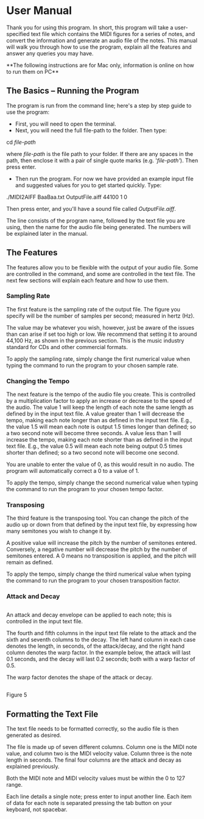 # User Manual

Thank you for using this program. In short, this program will take a user-specified text file which contains the MIDI figures for a series of notes, and convert the information and generate an audio file of the notes. This manual will walk you through how to use the program, explain all the features and answer any queries you may have.

\*\*The following instructions are for Mac only, information is online on how to run them on PC\*\*

## The Basics – Running the Program

The program is run from the command line; here&#39;s a step by step guide to use the program:

- First, you will need to open the terminal.
- Next, you will need the full file-path to the folder. Then type:

cd _file-path_

where _file-path_ is the file path to your folder. If there are any spaces in the path, then enclose it with a pair of single quote marks (e.g. &#39;_file-path&#39;_). Then press enter.

- Then run the program. For now we have provided an example input file and suggested values for you to get started quickly. Type:

./MIDI2AIFF BaaBaa.txt OutputFile.aiff 44100 1 0

 Then press enter, and you&#39;ll have a sound file called _OutputFile.aiff_.

 The line consists of the program name, followed by the text file you are using, then the name for the audio file being generated. The numbers will be explained later in the manual.

## The Features

The features allow you to be flexible with the output of your audio file. Some are controlled in the command, and some are controlled in the text file. The next few sections will explain each feature and how to use them.

### Sampling Rate

The first feature is the sampling rate of the output file. The figure you specify will be the number of samples per second; measured in hertz (Hz).

The value may be whatever you wish, however, just be aware of the issues than can arise if set too high or low. We recommend that setting it to around 44,100 Hz, as shown in the previous section. This is the music industry standard for CDs and other commercial formats.

To apply the sampling rate, simply change the first numerical value when typing the command to run the program to your chosen sample rate.

###

### Changing the Tempo

The next feature is the tempo of the audio file you create. This is controlled by a multiplication factor to apply an increase or decrease to the speed of the audio. The value 1 will keep the length of each note the same length as defined by in the input text file.
 A value greater than 1 will decrease the tempo, making each note longer than as defined in the input text file. E.g., the value 1.5 will mean each note is output 1.5 times longer than defined; so a two second note will become three seconds.
 A value less than 1 will increase the tempo, making each note shorter than as defined in the input text file. E.g., the value 0.5 will mean each note being output 0.5 times shorter than defined; so a two second note will become one second.

 You are unable to enter the value of 0, as this would result in no audio. The program will automatically correct a 0 to a value of 1.

To apply the tempo, simply change the second numerical value when typing the command to run the program to your chosen tempo factor.

### Transposing

The third feature is the transposing tool. You can change the pitch of the audio up or down from that defined by the input text file, by expressing how many semitones you wish to change it by.

A positive value will increase the pitch by the number of semitones entered. Conversely, a negative number will decrease the pitch by the number of semitones entered. A 0 means no transposition is applied, and the pitch will remain as defined.

To apply the tempo, simply change the third numerical value when typing the command to run the program to your chosen transposition factor.

### Attack and Decay

##

An attack and decay envelope can be applied to each note; this is controlled in the input text file.

The fourth and fifth columns in the input text file relate to the attack and the sixth and seventh columns to the decay. The left hand column in each case denotes the length, in seconds, of the attack/decay, and the right hand column denotes the warp factor.
 In the example below, the attack will last 0.1 seconds, and the decay will last 0.2 seconds; both with a warp factor of 0.5.

The warp factor denotes the shape of the attack or decay.

##

Figure 5

##

## Formatting the Text File

The text file needs to be formatted correctly, so the audio file is then generated as desired.

The file is made up of seven different columns. Column one is the MIDI note value, and column two is the MIDI velocity value. Column three is the note length in seconds. The final four columns are the attack and decay as explained previously.

Both the MIDI note and MIDI velocity values must be within the 0 to 127 range.

Each line details a single note; press enter to input another line.
 Each item of data for each note is separated pressing the tab button on your keyboard, not spacebar.
